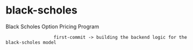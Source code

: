 # black-scholes
Black Scholes Option Pricing Program
                      
                      first-commit -> building the backend logic for the black-scholes model
